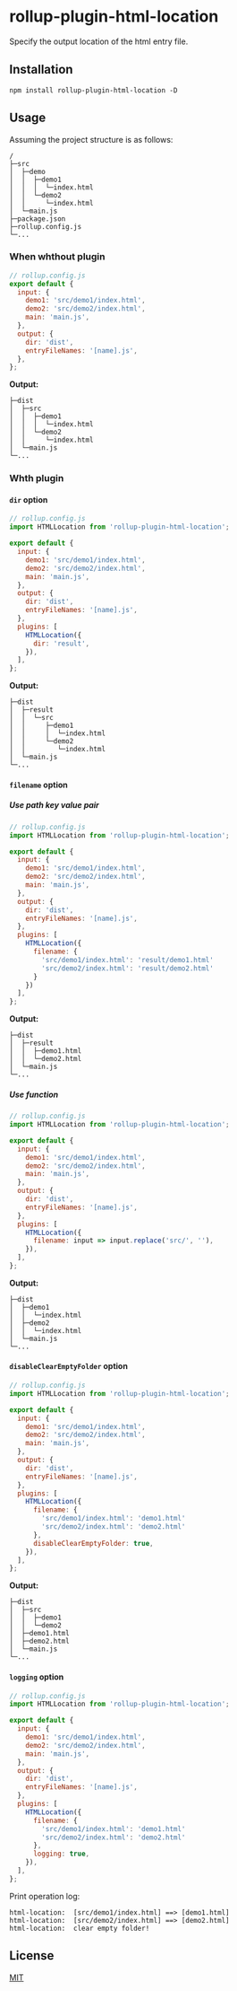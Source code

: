 # rollup-plugin-html-location

Specify the output location of the html entry file.

## Installation

```shell
npm install rollup-plugin-html-location -D
```

## Usage

Assuming the project structure is as follows:

```
/
├─src
│  ├─demo
│  │  ├─demo1
│  │  │  └─index.html
│  │  └─demo2
│  │     └─index.html
│  └─main.js
├─package.json
├─rollup.config.js
└─...
```

### When whthout plugin

```javascript
// rollup.config.js
export default {
  input: {
    demo1: 'src/demo1/index.html',
    demo2: 'src/demo2/index.html',
    main: 'main.js',
  },
  output: {
    dir: 'dist',
    entryFileNames: '[name].js',
  },
};
```

**Output:**

```
├─dist
│  ├─src
│  │  ├─demo1
│  │  │  └─index.html
│  │  └─demo2
│  │     └─index.html
│  └─main.js
└─...
```

### Whth plugin

#### `dir` option

```javascript
// rollup.config.js
import HTMLLocation from 'rollup-plugin-html-location';

export default {
  input: {
    demo1: 'src/demo1/index.html',
    demo2: 'src/demo2/index.html',
    main: 'main.js',
  },
  output: {
    dir: 'dist',
    entryFileNames: '[name].js',
  },
  plugins: [
    HTMLLocation({
      dir: 'result',
    }),
  ],
};
```

**Output:**

```
├─dist
│  ├─result
│  │  └─src
│  │     ├─demo1
│  │     │  └─index.html
│  │     └─demo2
│  │        └─index.html
│  └─main.js
└─...
```

#### `filename` option

##### Use path key value pair

```javascript
// rollup.config.js
import HTMLLocation from 'rollup-plugin-html-location';

export default {
  input: {
    demo1: 'src/demo1/index.html',
    demo2: 'src/demo2/index.html',
    main: 'main.js',
  },
  output: {
    dir: 'dist',
    entryFileNames: '[name].js',
  },
  plugins: [
    HTMLLocation({
      filename: {
        'src/demo1/index.html': 'result/demo1.html'
        'src/demo2/index.html': 'result/demo2.html'
      }
    })
  ],
};
```

**Output:**

```
├─dist
│  ├─result
│  │  ├─demo1.html
│  │  └─demo2.html
│  └─main.js
└─...
```

##### Use function

```javascript
// rollup.config.js
import HTMLLocation from 'rollup-plugin-html-location';

export default {
  input: {
    demo1: 'src/demo1/index.html',
    demo2: 'src/demo2/index.html',
    main: 'main.js',
  },
  output: {
    dir: 'dist',
    entryFileNames: '[name].js',
  },
  plugins: [
    HTMLLocation({
      filename: input => input.replace('src/', ''),
    }),
  ],
};
```

**Output:**

```
├─dist
│  ├─demo1
│  │  └─index.html
│  ├─demo2
│  │  └─index.html
│  └─main.js
└─...
```

#### `disableClearEmptyFolder` option

```javascript
// rollup.config.js
import HTMLLocation from 'rollup-plugin-html-location';

export default {
  input: {
    demo1: 'src/demo1/index.html',
    demo2: 'src/demo2/index.html',
    main: 'main.js',
  },
  output: {
    dir: 'dist',
    entryFileNames: '[name].js',
  },
  plugins: [
    HTMLLocation({
      filename: {
        'src/demo1/index.html': 'demo1.html'
        'src/demo2/index.html': 'demo2.html'
      },
      disableClearEmptyFolder: true,
    }),
  ],
};
```

**Output:**

```
├─dist
│  ├─src
│  │  ├─demo1
│  │  └─demo2
│  ├─demo1.html
│  ├─demo2.html
│  └─main.js
└─...
```

#### `logging` option

```javascript
// rollup.config.js
import HTMLLocation from 'rollup-plugin-html-location';

export default {
  input: {
    demo1: 'src/demo1/index.html',
    demo2: 'src/demo2/index.html',
    main: 'main.js',
  },
  output: {
    dir: 'dist',
    entryFileNames: '[name].js',
  },
  plugins: [
    HTMLLocation({
      filename: {
        'src/demo1/index.html': 'demo1.html'
        'src/demo2/index.html': 'demo2.html'
      },
      logging: true,
    }),
  ],
};
```

Print operation log:

```shell
html-location:  [src/demo1/index.html] ==> [demo1.html]
html-location:  [src/demo2/index.html] ==> [demo2.html]
html-location:  clear empty folder!
```

## License

[MIT](./LICENSE)

